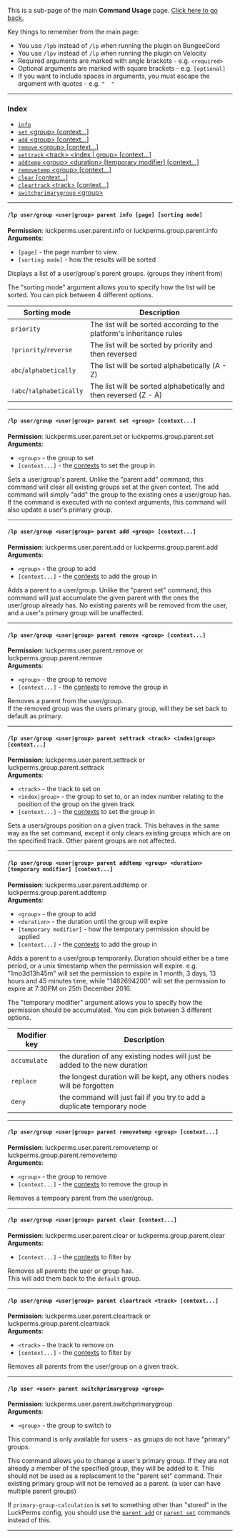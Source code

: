 This is a sub-page of the main **Command Usage** page. [Click here to go back.](https://github.com/lucko/LuckPerms/wiki/Command-Usage)

Key things to remember from the main page:

* You use `/lpb` instead of `/lp` when running the plugin on BungeeCord
* You use `/lpv` instead of `/lp` when running the plugin on Velocity
* Required arguments are marked with angle brackets - e.g. `<required>`
* Optional arguments are marked with square brackets - e.g. `[optional]`
* If you want to include spaces in arguments, you must escape the argument with quotes - e.g. `"  "`

___

### Index
*  [`info`](#lp-usergroup-usergroup-parent-info-page-sorting-mode)
*  [`set` \<group\> [context...]](#lp-usergroup-usergroup-parent-set-group-context)
*  [`add` \<group\> [context...]](#lp-usergroup-usergroup-parent-add-group-context)
*  [`remove` \<group\> [context...]](#lp-usergroup-usergroup-parent-remove-group-context)
*  [`settrack` \<track\> \<index | group\> [context...]](#lp-usergroup-usergroup-parent-settrack-track-indexgroup-context)
*  [`addtemp` \<group\> \<duration\> [temporary modifier] [context...]](#lp-usergroup-usergroup-parent-addtemp-group-duration-temporary-modifier-context)
*  [`removetemp` \<group\> [context...]](#lp-usergroup-usergroup-parent-removetemp-group-context)
*  [`clear` [context...]](#lp-usergroup-usergroup-parent-clear-context)
*  [`cleartrack` \<track\> [context...]](#lp-usergroup-usergroup-parent-cleartrack-track-context)
*  [`switchprimarygroup` \<group\>](#lp-user-user-parent-switchprimarygroup-group)

___
#### `/lp user/group <user|group> parent info [page] [sorting mode]`  
**Permission**: luckperms.user.parent.info or luckperms.group.parent.info  
**Arguments**:  
* `[page]` - the page number to view
* `[sorting mode]` - how the results will be sorted
  
Displays a list of a user/group's parent groups. (groups they inherit from)

The "sorting mode" argument allows you to specify how the list will be sorted. You can pick between 4 different options.

| Sorting mode             | Description                                                              |
|--------------------------|--------------------------------------------------------------------------|
| `priority`               | The list will be sorted according to the platform's inheritance rules    |
| `!priority`/`reverse`    | The list will be sorted by priority and then reversed                    |
| `abc`/`alphabetically`   | The list will be sorted alphabetically (A - Z)                           |
| `!abc`/`!alphabetically` | The list will be sorted alphabetically and then reversed (Z - A)         |

___
#### `/lp user/group <user|group> parent set <group> [context...]`  
**Permission**: luckperms.user.parent.set or luckperms.group.parent.set  
**Arguments**:  
* `<group>` - the group to set
* `[context...]` - the [contexts](https://github.com/lucko/LuckPerms/wiki/Context) to set the group in

Sets a user/group's parent. Unlike the "parent add" command, this command will clear all existing groups set at the given context. The add command will simply "add" the group to the existing ones a user/group has. If the command is executed with no context arguments, this command will also update a user's primary group.

___
#### `/lp user/group <user|group> parent add <group> [context...]`  
**Permission**: luckperms.user.parent.add or luckperms.group.parent.add  
**Arguments**:  
* `<group>` - the group to add
* `[context...]` - the [contexts](https://github.com/lucko/LuckPerms/wiki/Context) to add the group in

Adds a parent to a user/group. Unlike the "parent set" command, this command will just accumulate the given parent with the ones the user/group already has. No existing parents will be removed from the user, and a user's primary group will be unaffected.

___
#### `/lp user/group <user|group> parent remove <group> [context...]`  
**Permission**: luckperms.user.parent.remove or luckperms.group.parent.remove  
**Arguments**:  
* `<group>` - the group to remove
* `[context...]` - the [contexts](https://github.com/lucko/LuckPerms/wiki/Context) to remove the group in

Removes a parent from the user/group.  
If the removed group was the users primary group, will they be set back to default as primary.

___
#### `/lp user/group <user|group> parent settrack <track> <index|group> [context...]`  
**Permission**: luckperms.user.parent.settrack or luckperms.group.parent.settrack  
**Arguments**:  
* `<track>` - the track to set on
* `<index|group>` - the group to set to, or an index number relating to the position of the group on the given track
* `[context...]` - the [contexts](https://github.com/lucko/LuckPerms/wiki/Context) to set the group in

Sets a users/groups position on a given track. This behaves in the same way as the set command, except it only clears existing groups which are on the specified track. Other parent groups are not affected.
___
#### `/lp user/group <user|group> parent addtemp <group> <duration> [temporary modifier] [context...]`  
**Permission**: luckperms.user.parent.addtemp or luckperms.group.parent.addtemp  
**Arguments**:  
* `<group>` - the group to add
* `<duration>` - the duration until the group will expire
* `[temporary modifier]` - how the temporary permission should be applied
* `[context...]` - the [contexts](https://github.com/lucko/LuckPerms/wiki/Context) to add the group in

Adds a parent to a user/group temporarily. Duration should either be a time period, or a unix timestamp when the permission will expire. e.g. "1mo3d13h45m" will set the permission to expire in 1 month, 3 days, 13 hours and 45 minutes time, while "1482694200" will set the permission to expire at 7:30PM on 25th December 2016.  

The "temporary modifier" argument allows you to specify how the permission should be accumulated. You can pick between 3 different options.

| Modifier key | Description                                                               |
|--------------|---------------------------------------------------------------------------|
| `accumulate` | the duration of any existing nodes will just be added to the new duration |
| `replace`    | the longest duration will be kept, any others nodes will be forgotten     |
| `deny`       | the command will just fail if you try to add a duplicate temporary node   |

___
#### `/lp user/group <user|group> parent removetemp <group> [context...]`  
**Permission**: luckperms.user.parent.removetemp or luckperms.group.parent.removetemp  
**Arguments**:  
* `<group>` - the group to remove
* `[context...]` - the [contexts](https://github.com/lucko/LuckPerms/wiki/Context) to remove the group in

Removes a tempoary parent from the user/group.

___
#### `/lp user/group <user|group> parent clear [context...]`  
**Permission**: luckperms.user.parent.clear or luckperms.group.parent.clear  
**Arguments**:  
* `[context...]` - the [contexts](https://github.com/lucko/LuckPerms/wiki/Context) to filter by

Removes all parents the user or group has.  
This will add them back to the `default` group.

___
#### `/lp user/group <user|group> parent cleartrack <track> [context...]`  
**Permission**: luckperms.user.parent.cleartrack or luckperms.group.parent.cleartrack  
**Arguments**:  
* `<track>` - the track to remove on
* `[context...]` - the [contexts](https://github.com/lucko/LuckPerms/wiki/Context) to filter by

Removes all parents from the user/group on a given track.

___
#### `/lp user <user> parent switchprimarygroup <group>`  
**Permission**: luckperms.user.parent.switchprimarygroup  
**Arguments**:  
* `<group>` - the group to switch to

This command is only available for users - as groups do not have "primary" groups.

This command allows you to change a user's primary group. If they are not already a member of the specified group, they will be added to it. This should not be used as a replacement to the "parent set" command. Their existing primary group will not be removed as a parent. (a user can have multiple parent groups)

If `primary-group-calculation` is set to something other than "stored" in the LuckPerms config, you should use the [`parent add`](#lp-usergroup-usergroup-parent-add-group-context) or [`parent set`](#lp-usergroup-usergroup-parent-set-group-context) commands instead of this.

___

